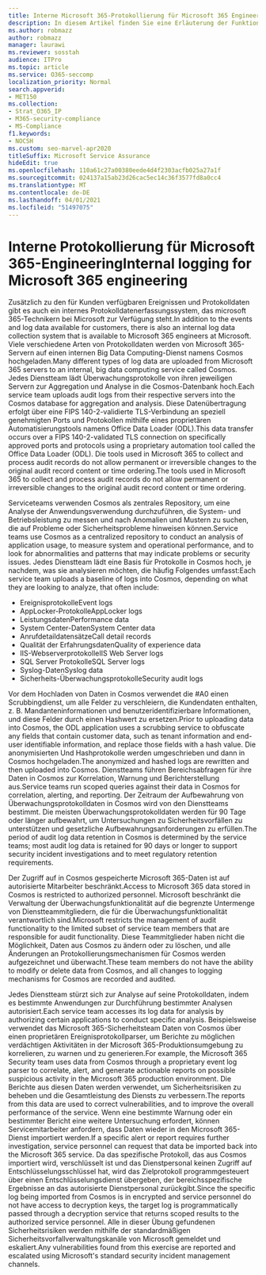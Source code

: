 ```yaml
---
title: Interne Microsoft 365-Protokollierung für Microsoft 365 Engineering
description: In diesem Artikel finden Sie eine Erläuterung der Funktionsweise der internen Protokollierung für Microsoft 365 Engineering-Teams.
ms.author: robmazz
author: robmazz
manager: laurawi
ms.reviewer: sosstah
audience: ITPro
ms.topic: article
ms.service: O365-seccomp
localization_priority: Normal
search.appverid:
- MET150
ms.collection:
- Strat_O365_IP
- M365-security-compliance
- MS-Compliance
f1.keywords:
- NOCSH
ms.custom: seo-marvel-apr2020
titleSuffix: Microsoft Service Assurance
hideEdit: true
ms.openlocfilehash: 110a61c27a00380eede4d4f2303acfb025a27a1f
ms.sourcegitcommit: 024137a15ab23d26cac5ec14c36f3577fd8a0cc4
ms.translationtype: MT
ms.contentlocale: de-DE
ms.lasthandoff: 04/01/2021
ms.locfileid: "51497075"
---
```

# <a name="internal-logging-for-microsoft-365-engineering"></a><span data-ttu-id="5e8ad-103">Interne Protokollierung für Microsoft 365-Engineering</span><span class="sxs-lookup"><span data-stu-id="5e8ad-103">Internal logging for Microsoft 365 engineering</span></span>

<span data-ttu-id="5e8ad-104">Zusätzlich zu den für Kunden verfügbaren Ereignissen und Protokolldaten gibt es auch ein internes Protokolldatenerfassungssystem, das microsoft 365-Technikern bei Microsoft zur Verfügung steht.</span><span class="sxs-lookup"><span data-stu-id="5e8ad-104">In addition to the events and log data available for customers, there is also an internal log data collection system that is available to Microsoft 365 engineers at Microsoft.</span></span> <span data-ttu-id="5e8ad-105">Viele verschiedene Arten von Protokolldaten werden von Microsoft 365-Servern auf einen internen Big Data Computing-Dienst namens Cosmos hochgeladen.</span><span class="sxs-lookup"><span data-stu-id="5e8ad-105">Many different types of log data are uploaded from Microsoft 365 servers to an internal, big data computing service called Cosmos.</span></span> <span data-ttu-id="5e8ad-106">Jedes Dienstteam lädt Überwachungsprotokolle von ihren jeweiligen Servern zur Aggregation und Analyse in die Cosmos-Datenbank hoch.</span><span class="sxs-lookup"><span data-stu-id="5e8ad-106">Each service team uploads audit logs from their respective servers into the Cosmos database for aggregation and analysis.</span></span> <span data-ttu-id="5e8ad-107">Diese Datenübertragung erfolgt über eine FIPS 140-2-validierte TLS-Verbindung an speziell genehmigten Ports und Protokollen mithilfe eines proprietären Automatisierungstools namens Office Data Loader (ODL).</span><span class="sxs-lookup"><span data-stu-id="5e8ad-107">This data transfer occurs over a FIPS 140-2-validated TLS connection on specifically approved ports and protocols using a proprietary automation tool called the Office Data Loader (ODL).</span></span> <span data-ttu-id="5e8ad-108">Die tools used in Microsoft 365 to collect and process audit records do not allow permanent or irreversible changes to the original audit record content or time ordering.</span><span class="sxs-lookup"><span data-stu-id="5e8ad-108">The tools used in Microsoft 365 to collect and process audit records do not allow permanent or irreversible changes to the original audit record content or time ordering.</span></span>

<span data-ttu-id="5e8ad-109">Serviceteams verwenden Cosmos als zentrales Repository, um eine Analyse der Anwendungsverwendung durchzuführen, die System- und Betriebsleistung zu messen und nach Anomalien und Mustern zu suchen, die auf Probleme oder Sicherheitsprobleme hinweisen können.</span><span class="sxs-lookup"><span data-stu-id="5e8ad-109">Service teams use Cosmos as a centralized repository to conduct an analysis of application usage, to measure system and operational performance, and to look for abnormalities and patterns that may indicate problems or security issues.</span></span> <span data-ttu-id="5e8ad-110">Jedes Dienstteam lädt eine Basis für Protokolle in Cosmos hoch, je nachdem, was sie analysieren möchten, die häufig Folgendes umfasst:</span><span class="sxs-lookup"><span data-stu-id="5e8ad-110">Each service team uploads a baseline of logs into Cosmos, depending on what they are looking to analyze, that often include:</span></span>

- <span data-ttu-id="5e8ad-111">Ereignisprotokolle</span><span class="sxs-lookup"><span data-stu-id="5e8ad-111">Event logs</span></span>
- <span data-ttu-id="5e8ad-112">AppLocker-Protokolle</span><span class="sxs-lookup"><span data-stu-id="5e8ad-112">AppLocker logs</span></span>
- <span data-ttu-id="5e8ad-113">Leistungsdaten</span><span class="sxs-lookup"><span data-stu-id="5e8ad-113">Performance data</span></span>
- <span data-ttu-id="5e8ad-114">System Center-Daten</span><span class="sxs-lookup"><span data-stu-id="5e8ad-114">System Center data</span></span>
- <span data-ttu-id="5e8ad-115">Anrufdetaildatensätze</span><span class="sxs-lookup"><span data-stu-id="5e8ad-115">Call detail records</span></span>
- <span data-ttu-id="5e8ad-116">Qualität der Erfahrungsdaten</span><span class="sxs-lookup"><span data-stu-id="5e8ad-116">Quality of experience data</span></span>
- <span data-ttu-id="5e8ad-117">IIS-Webserverprotokolle</span><span class="sxs-lookup"><span data-stu-id="5e8ad-117">IIS Web Server logs</span></span>
- <span data-ttu-id="5e8ad-118">SQL Server Protokolle</span><span class="sxs-lookup"><span data-stu-id="5e8ad-118">SQL Server logs</span></span>
- <span data-ttu-id="5e8ad-119">Syslog-Daten</span><span class="sxs-lookup"><span data-stu-id="5e8ad-119">Syslog data</span></span>
- <span data-ttu-id="5e8ad-120">Sicherheits-Überwachungsprotokolle</span><span class="sxs-lookup"><span data-stu-id="5e8ad-120">Security audit logs</span></span>

<span data-ttu-id="5e8ad-121">Vor dem Hochladen von Daten in Cosmos verwendet die #A0 einen Scrubbingdienst, um alle Felder zu verschleiern, die Kundendaten enthalten, z. B. Mandanteninformationen und benutzeridentifizierbare Informationen, und diese Felder durch einen Hashwert zu ersetzen.</span><span class="sxs-lookup"><span data-stu-id="5e8ad-121">Prior to uploading data into Cosmos, the ODL application uses a scrubbing service to obfuscate any fields that contain customer data, such as tenant information and end-user identifiable information, and replace those fields with a hash value.</span></span> <span data-ttu-id="5e8ad-122">Die anonymisierten Und Hashprotokolle werden umgeschrieben und dann in Cosmos hochgeladen.</span><span class="sxs-lookup"><span data-stu-id="5e8ad-122">The anonymized and hashed logs are rewritten and then uploaded into Cosmos.</span></span> <span data-ttu-id="5e8ad-123">Dienstteams führen Bereichsabfragen für ihre Daten in Cosmos zur Korrelation, Warnung und Berichterstellung aus.</span><span class="sxs-lookup"><span data-stu-id="5e8ad-123">Service teams run scoped queries against their data in Cosmos for correlation, alerting, and reporting.</span></span> <span data-ttu-id="5e8ad-124">Der Zeitraum der Aufbewahrung von Überwachungsprotokolldaten in Cosmos wird von den Dienstteams bestimmt. Die meisten Überwachungsprotokolldaten werden für 90 Tage oder länger aufbewahrt, um Untersuchungen zu Sicherheitsvorfällen zu unterstützen und gesetzliche Aufbewahrungsanforderungen zu erfüllen.</span><span class="sxs-lookup"><span data-stu-id="5e8ad-124">The period of audit log data retention in Cosmos is determined by the service teams; most audit log data is retained for 90 days or longer to support security incident investigations and to meet regulatory retention requirements.</span></span>

<span data-ttu-id="5e8ad-125">Der Zugriff auf in Cosmos gespeicherte Microsoft 365-Daten ist auf autorisierte Mitarbeiter beschränkt.</span><span class="sxs-lookup"><span data-stu-id="5e8ad-125">Access to Microsoft 365 data stored in Cosmos is restricted to authorized personnel.</span></span> <span data-ttu-id="5e8ad-126">Microsoft beschränkt die Verwaltung der Überwachungsfunktionalität auf die begrenzte Untermenge von Dienstteammitgliedern, die für die Überwachungsfunktionalität verantwortlich sind.</span><span class="sxs-lookup"><span data-stu-id="5e8ad-126">Microsoft restricts the management of audit functionality to the limited subset of service team members that are responsible for audit functionality.</span></span> <span data-ttu-id="5e8ad-127">Diese Teammitglieder haben nicht die Möglichkeit, Daten aus Cosmos zu ändern oder zu löschen, und alle Änderungen an Protokollierungsmechanismen für Cosmos werden aufgezeichnet und überwacht.</span><span class="sxs-lookup"><span data-stu-id="5e8ad-127">These team members do not have the ability to modify or delete data from Cosmos, and all changes to logging mechanisms for Cosmos are recorded and audited.</span></span>

<span data-ttu-id="5e8ad-128">Jedes Dienstteam stürzt sich zur Analyse auf seine Protokolldaten, indem es bestimmte Anwendungen zur Durchführung bestimmter Analysen autorisiert.</span><span class="sxs-lookup"><span data-stu-id="5e8ad-128">Each service team accesses its log data for analysis by authorizing certain applications to conduct specific analysis.</span></span> <span data-ttu-id="5e8ad-129">Beispielsweise verwendet das Microsoft 365-Sicherheitsteam Daten von Cosmos über einen proprietären Ereignisprotokollparser, um Berichte zu möglichen verdächtigen Aktivitäten in der Microsoft 365-Produktionsumgebung zu korrelieren, zu warnen und zu generieren.</span><span class="sxs-lookup"><span data-stu-id="5e8ad-129">For example, the Microsoft 365 Security team uses data from Cosmos through a proprietary event log parser to correlate, alert, and generate actionable reports on possible suspicious activity in the Microsoft 365 production environment.</span></span> <span data-ttu-id="5e8ad-130">Die Berichte aus diesen Daten werden verwendet, um Sicherheitsrisiken zu beheben und die Gesamtleistung des Diensts zu verbessern.</span><span class="sxs-lookup"><span data-stu-id="5e8ad-130">The reports from this data are used to correct vulnerabilities, and to improve the overall performance of the service.</span></span> <span data-ttu-id="5e8ad-131">Wenn eine bestimmte Warnung oder ein bestimmter Bericht eine weitere Untersuchung erfordert, können Servicemitarbeiter anfordern, dass Daten wieder in den Microsoft 365-Dienst importiert werden.</span><span class="sxs-lookup"><span data-stu-id="5e8ad-131">If a specific alert or report requires further investigation, service personnel can request that data be imported back into the Microsoft 365 service.</span></span> <span data-ttu-id="5e8ad-132">Da das spezifische Protokoll, das aus Cosmos importiert wird, verschlüsselt ist und das Dienstpersonal keinen Zugriff auf Entschlüsselungsschlüssel hat, wird das Zielprotokoll programmgesteuert über einen Entschlüsselungsdienst übergeben, der bereichsspezifische Ergebnisse an das autorisierte Dienstpersonal zurückgibt.</span><span class="sxs-lookup"><span data-stu-id="5e8ad-132">Since the specific log being imported from Cosmos is in encrypted and service personnel do not have access to decryption keys, the target log is programmatically passed through a decryption service that returns scoped results to the authorized service personnel.</span></span> <span data-ttu-id="5e8ad-133">Alle in dieser Übung gefundenen Sicherheitsrisiken werden mithilfe der standardmäßigen Sicherheitsvorfallverwaltungskanäle von Microsoft gemeldet und eskaliert.</span><span class="sxs-lookup"><span data-stu-id="5e8ad-133">Any vulnerabilities found from this exercise are reported and escalated using Microsoft's standard security incident management channels.</span></span>
